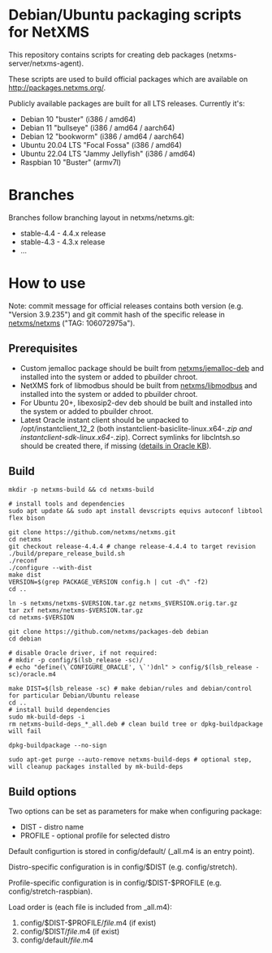 # Debian/Ubuntu packaging scripts for NetXMS

This repository contains scripts for creating deb packages (netxms-server/netxms-agent).

These scripts are used to build official packages which are available on http://packages.netxms.org/.

Publicly available packages are built for all LTS releases. Currently it's:

 * Debian 10 "buster" (i386 / amd64)
 * Debian 11 "bullseye" (i386 / amd64 / aarch64)
 * Debian 12 "bookworm" (i386 / amd64 / aarch64)
 * Ubuntu 20.04 LTS "Focal Fossa" (i386 / amd64)
 * Ubuntu 22.04 LTS "Jammy Jellyfish" (i386 / amd64)
 * Raspbian 10 "Buster" (armv7l)

# Branches

Branches follow branching layout in netxms/netxms.git:

* stable-4.4 - 4.4.x release
* stable-4.3 - 4.3.x release
* …

# How to use

Note: commit message for official releases contains both version (e.g. "Version 3.9.235") and git commit hash of the specific release in [netxms/netxms](https://github.com/netxms/netxms) ("TAG: 106072975a").

## Prerequisites

* Custom jemalloc package should be built from [netxms/jemalloc-deb](https://github.com/netxms/jemalloc-deb) and installed into the system or added to pbuilder chroot.
* NetXMS fork of libmodbus should be built from [netxms/libmodbus](https://github.com/netxms/libmodbus) and installed into the system or added to pbuilder chroot.
* For Ubuntu 20+, libexosip2-dev deb should be built and installed into the system or added to pbuilder chroot.
* Latest Oracle instant client should be unpacked to /opt/instantclient_12_2 (both instantclient-basiclite-linux.x64-*.zip and instantclient-sdk-linux.x64-*.zip). Correct symlinks for libclntsh.so should be created there, if missing ([details in Oracle KB](https://support.oracle.com/knowledge/Oracle%20Database%20Products/2519112_1.html)).

## Build

```shell
mkdir -p netxms-build && cd netxms-build

# install tools and dependencies
sudo apt update && sudo apt install devscripts equivs autoconf libtool flex bison

git clone https://github.com/netxms/netxms.git
cd netxms
git checkout release-4.4.4 # change release-4.4.4 to target revision
./build/prepare_release_build.sh
./reconf
./configure --with-dist
make dist
VERSION=$(grep PACKAGE_VERSION config.h | cut -d\" -f2)
cd ..

ln -s netxms/netxms-$VERSION.tar.gz netxms_$VERSION.orig.tar.gz
tar zxf netxms/netxms-$VERSION.tar.gz
cd netxms-$VERSION

git clone https://github.com/netxms/packages-deb debian
cd debian

# disable Oracle driver, if not required:
# mkdir -p config/$(lsb_release -sc)/
# echo "define(\`CONFIGURE_ORACLE', \`')dnl" > config/$(lsb_release -sc)/oracle.m4

make DIST=$(lsb_release -sc) # make debian/rules and debian/control for particular Debian/Ubuntu release
cd ..
# install build dependencies
sudo mk-build-deps -i
rm netxms-build-deps_*_all.deb # clean build tree or dpkg-buildpackage will fail

dpkg-buildpackage --no-sign

sudo apt-get purge --auto-remove netxms-build-deps # optional step, will cleanup packages installed by mk-build-deps
```

## Build options

Two options can be set as parameters for make when configuring package:

* DIST - distro name
* PROFILE - optional profile for selected distro

Default configurtion is stored in config/default/ (_all.m4 is an entry point).

Distro-specific configuration is in config/\$DIST (e.g. config/stretch).

Profile-specific configuration is in config/\$DIST-\$PROFILE (e.g. config/stretch-raspbian).

Load order is (each file is included from _all.m4):
1. config/\$DIST-$PROFILE/_file_.m4 (if exist)
1. config/$DIST/_file_.m4 (if exist)
1. config/default/_file_.m4
